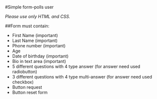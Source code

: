 #Simple form-polls user

*Please use only HTML and CSS.*

##Form must contain:

* First Name (important)
* Last Name (important)
* Phone number (important)
* Age
* Date of birthday (important)
* Bio in text area (important)
* 5 different questions with 4 type answer (for answer need used radiobutton)
* 3 different questions with 4 type multi-answer (for answer need used checkbox)
* Button request
* Button reset form
